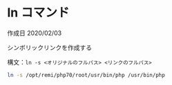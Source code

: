 # ln コマンド

作成日 2020/02/03

シンボリックリンクを作成する

構文：`ln -s <オリジナルのフルパス> <リンクのフルパス>`

```bash
ln -s /opt/remi/php70/root/usr/bin/php /usr/bin/php
```

